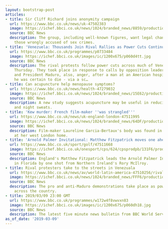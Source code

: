 ```yaml
---
layout: bootstrap-post
articles:
- title: Sir Cliff Richard joins anonymity campaign
  url: https://www.bbc.co.uk/news/uk-47502383
  image: https://ichef.bbci.co.uk/news/1024/branded_news/8859/production/_105950943_048681172.jpg
  source: BBC News
  description: The group, including well-known figures, want legal changes to protect
    those wrongly accused of sex crimes.
- title: 'Venezuela: Thousands Join Rival Rallies as Power Cuts Continue'
  url: https://www.bbc.co.uk/programmes/p0733484
  image: https://ichef.bbci.co.uk/images/ic/1200x675/p060d4tt.jpg
  source: BBC News
  description: The rival protests follow power cuts across much of Venezuela since
    Thursday. They took place in response to calls by opposition leader Juan Guaidó
    and President Maduro, also, anger, after a man at an American hospital is told
    he was certain to die - via a sc…
- title: Can acupuncture help menopause symptoms?
  url: https://www.bbc.co.uk/news/health-47279032
  image: https://ichef.bbci.co.uk/news/1024/branded_news/15E62/production/_105689698_2d1c1146-bfc3-449a-b7bb-f11267cb8770.jpg
  source: BBC News
  description: A new study suggests acupuncture may be useful in reducing hot flushes
    and night sweats.
- title: 'Kew murder: French film-maker ''was strangled'''
  url: https://www.bbc.co.uk/news/uk-england-london-47511995
  image: https://ichef.bbci.co.uk/news/1024/branded_news/64DF/production/_105932852_a1.jpg
  source: BBC News
  description: Film-maker Laureline Garcia-Bertaux's body was found in a shallow grave
    at her west London home.
- title: 'Arnold Palmer Invitational: Matthew Fitzpatrick moves one ahead at Bay Hill'
  url: https://www.bbc.co.uk/sport/golf/47511668
  image: https://ichef.bbci.co.uk/onesport/cps/624/cpsprodpb/131F6/production/_105962387_matthewfitzpatrick_getty.jpg
  source: BBC News
  description: England's Matthew Fitzpatrick leads the Arnold Palmer Invitational
    in Florida by one shot from Northern Ireland's Rory McIlroy.
- title: Rival protesters take to the streets in Venezuala
  url: https://www.bbc.co.uk/news/av/world-latin-america-47510256/rival-protesters-take-to-the-streets-in-venezuala
  image: https://ichef.bbci.co.uk/news/1024/branded_news/FFF6/production/_105962556_p07332fw.jpg
  source: BBC News
  description: The pro and anti-Maduro demonstrations take place as power cuts continue
    across the country.
- title: 2019/03/09 23:00 GMT
  url: https://www.bbc.co.uk/programmes/w172w4f8vwvxn83
  image: https://ichef.bbci.co.uk/images/ic/1200x675/p060dh18.jpg
  source: BBC News
  description: The latest five minute news bulletin from BBC World Service.
as_of_date: '2019-03-09'
---
```


